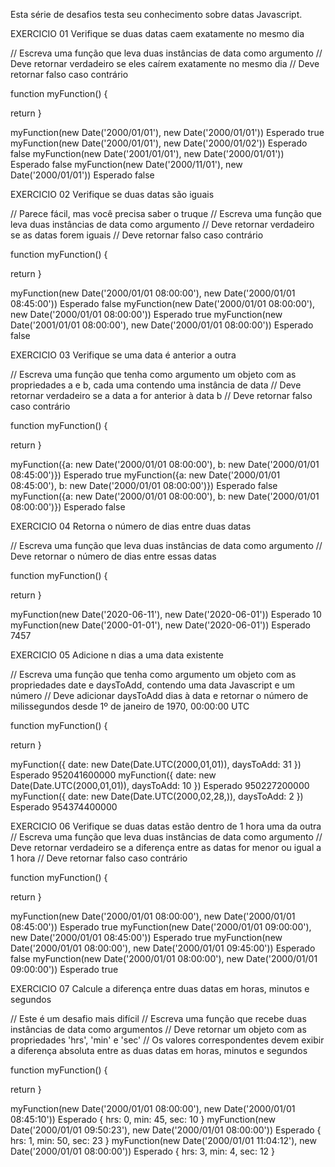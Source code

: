 Esta série de desafios testa seu conhecimento sobre datas Javascript.

EXERCICIO 01
Verifique se duas datas caem exatamente no mesmo dia

// Escreva uma função que leva duas instâncias de data como argumento
// Deve retornar verdadeiro se eles caírem exatamente no mesmo dia
// Deve retornar falso caso contrário

function myFunction() {

   return
}

myFunction(new Date('2000/01/01'), new Date('2000/01/01'))
Esperado
true
myFunction(new Date('2000/01/01'), new Date('2000/01/02'))
Esperado
false
myFunction(new Date('2001/01/01'), new Date('2000/01/01'))
Esperado
false
myFunction(new Date('2000/11/01'), new Date('2000/01/01'))
Esperado
false

EXERCICIO 02
Verifique se duas datas são iguais

// Parece fácil, mas você precisa saber o truque
// Escreva uma função que leva duas instâncias de data como argumento
// Deve retornar verdadeiro se as datas forem iguais
// Deve retornar falso caso contrário

function myFunction() {

   return
}

myFunction(new Date('2000/01/01 08:00:00'), new Date('2000/01/01 08:45:00'))
Esperado
false
myFunction(new Date('2000/01/01 08:00:00'), new Date('2000/01/01 08:00:00'))
Esperado
true
myFunction(new Date('2001/01/01 08:00:00'), new Date('2000/01/01 08:00:00'))
Esperado
false

EXERCICIO 03
Verifique se uma data é anterior a outra

// Escreva uma função que tenha como argumento um objeto com as propriedades a e b, cada uma contendo uma instância de data
// Deve retornar verdadeiro se a data a for anterior à data b
// Deve retornar falso caso contrário

function myFunction() {

   return
}

myFunction({a: new Date('2000/01/01 08:00:00'), b: new Date('2000/01/01 08:45:00')})
Esperado
true
myFunction({a: new Date('2000/01/01 08:45:00'), b: new Date('2000/01/01 08:00:00')})
Esperado
false
myFunction({a: new Date('2000/01/01 08:00:00'), b: new Date('2000/01/01 08:00:00')})
Esperado
false

EXERCICIO 04
Retorna o número de dias entre duas datas

// Escreva uma função que leva duas instâncias de data como argumento
// Deve retornar o número de dias entre essas datas

function myFunction() {

   return
}

myFunction(new Date('2020-06-11'), new Date('2020-06-01'))
Esperado
10
myFunction(new Date('2000-01-01'), new Date('2020-06-01'))
Esperado
7457

EXERCICIO 05
Adicione n dias a uma data existente

// Escreva uma função que tenha como argumento um objeto com as propriedades date e daysToAdd, contendo uma data Javascript e um número
// Deve adicionar daysToAdd dias à data e retornar o número de milissegundos desde 1º de janeiro de 1970, 00:00:00 UTC

function myFunction() {

   return
}

myFunction({ date: new Date(Date.UTC(2000,01,01)), daysToAdd: 31 })
Esperado
952041600000
myFunction({ date: new Date(Date.UTC(2000,01,01)), daysToAdd: 10 })
Esperado
950227200000
myFunction({ date: new Date(Date.UTC(2000,02,28,)), daysToAdd: 2 })
Esperado
954374400000

EXERCICIO 06
Verifique se duas datas estão dentro de 1 hora uma da outra
// Escreva uma função que leva duas instâncias de data como argumento
// Deve retornar verdadeiro se a diferença entre as datas for menor ou igual a 1 hora
// Deve retornar falso caso contrário

function myFunction() {

   return
}

myFunction(new Date('2000/01/01 08:00:00'), new Date('2000/01/01 08:45:00'))
Esperado
true
myFunction(new Date('2000/01/01 09:00:00'), new Date('2000/01/01 08:45:00'))
Esperado
true
myFunction(new Date('2000/01/01 08:00:00'), new Date('2000/01/01 09:45:00'))
Esperado
false
myFunction(new Date('2000/01/01 08:00:00'), new Date('2000/01/01 09:00:00'))
Esperado
true

EXERCICIO 07
Calcule a diferença entre duas datas em horas, minutos e segundos

// Este é um desafio mais difícil
// Escreva uma função que recebe duas instâncias de data como argumentos
// Deve retornar um objeto com as propriedades 'hrs', 'min' e 'sec'
// Os valores correspondentes devem exibir a diferença absoluta entre as duas datas em horas, minutos e segundos

function myFunction() {

   return
}

myFunction(new Date('2000/01/01 08:00:00'), new Date('2000/01/01 08:45:10'))
Esperado
{ hrs: 0, min: 45, sec: 10 }
myFunction(new Date('2000/01/01 09:50:23'), new Date('2000/01/01 08:00:00'))
Esperado
{ hrs: 1, min: 50, sec: 23 }
myFunction(new Date('2000/01/01 11:04:12'), new Date('2000/01/01 08:00:00'))
Esperado
{ hrs: 3, min: 4, sec: 12 }


